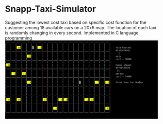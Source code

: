 # Snapp-Taxi-Simulator
Suggesting the lowest cost taxi based on specific cost function for the customer among 18 available cars on a 20x8 map. The location of each taxi is randomly changing in every second. Implemented in C language programming
![alt text](https://github.com/amiralinsh/Snapp-Taxi-Simulator/blob/main/picture%201.png)
